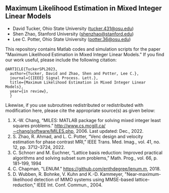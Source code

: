 ## Maximum Likelihood Estimation in Mixed Integer Linear Models
* David Tucker, Ohio State University (tucker.431@osu.edu)
* Shen Zhao, Stanford University (shenzhao@stanford.edu)
* Lee C. Potter, Ohio State University (potter.36@osu.edu)

This repository contains Matlab codes and simulation scripts for the paper "Maximum Likelihood Estimation in Mixed Integer Linear Models."  If you find our work useful, please include the following citation: 

```
@ARTICLE{TuckerSPL2023,
  author={Tucker, David and Zhao, Shen and Potter, Lee C.},
  journal={{IEEE} Signal Process. Lett.}, 
  title={Maximum Likelihood Estimation in Mixed Integer Linear Models}, 
  year={in review},
  }
```

Likewise, if you use subroutines redistributed or redistributed with modification here, please cite the appropriate source(s) as given below:

1. X.-W. Chang, “MILES: MATLAB package for solving mixed integer least squares problems.” http://www.cs.mcgill.ca/∼chang/software/MILES.php, 2006. Last updated: Dec., 2022.
2. S. Zhao, R. Ahmad, and L. C. Potter, “Venc design and velocity estimation for phase contrast MRI,” IEEE Trans. Med. Imag., vol. 41, no. 12, pp. 3712–3724, 2022.
3. C. Schnorr and M. Euchner, “Lattice basis reduction: Improved practical algorithms and solving subset sum problems,” Math. Prog., vol. 66, p. 181–199, 1994
4. C. Chapman, "LENUM." https://github.com/enthdegree/lenum.m, 2018.
5. D. Wubben, R. Bohnke, V. Kuhn and K.-D. Kammeyer, "Near-maximum-likelihood detection of MIMO systems using MMSE-based lattice-reduction," IEEE Int. Conf. Commun., 2004.
